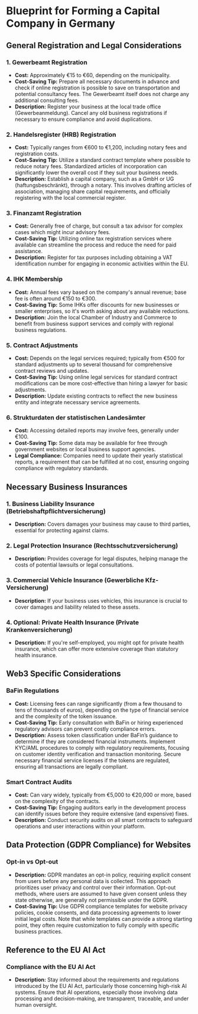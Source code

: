 # Blueprint for Forming a Capital Company in Germany

## General Registration and Legal Considerations

### 1. Gewerbeamt Registration
- **Cost:** Approximately €15 to €60, depending on the municipality.
- **Cost-Saving Tip:** Prepare all necessary documents in advance and check if online registration is possible to save on transportation and potential consultancy fees. The Gewerbeamt itself does not charge any additional consulting fees.
- **Description:** Register your business at the local trade office (Gewerbeanmeldung). Cancel any old business registrations if necessary to ensure compliance and avoid duplications.

### 2. Handelsregister (HRB) Registration
- **Cost:** Typically ranges from €600 to €1,200, including notary fees and registration costs.
- **Cost-Saving Tip:** Utilize a standard contract template where possible to reduce notary fees. Standardized articles of incorporation can significantly lower the overall cost if they suit your business needs.
- **Description:** Establish a capital company, such as a GmbH or UG (haftungsbeschränkt), through a notary. This involves drafting articles of association, managing share capital requirements, and officially registering with the local commercial register.

### 3. Finanzamt Registration
- **Cost:** Generally free of charge, but consult a tax advisor for complex cases which might incur advisory fees.
- **Cost-Saving Tip:** Utilizing online tax registration services where available can streamline the process and reduce the need for paid assistance.
- **Description:** Register for tax purposes including obtaining a VAT identification number for engaging in economic activities within the EU.

### 4. IHK Membership
- **Cost:** Annual fees vary based on the company's annual revenue; base fee is often around €150 to €300.
- **Cost-Saving Tip:** Some IHKs offer discounts for new businesses or smaller enterprises, so it's worth asking about any available reductions.
- **Description:** Join the local Chamber of Industry and Commerce to benefit from business support services and comply with regional business regulations.

### 5. Contract Adjustments
- **Cost:** Depends on the legal services required; typically from €500 for standard adjustments up to several thousand for comprehensive contract reviews and updates.
- **Cost-Saving Tip:** Using online legal services for standard contract modifications can be more cost-effective than hiring a lawyer for basic adjustments.
- **Description:** Update existing contracts to reflect the new business entity and integrate necessary service agreements.

### 6. Strukturdaten der statistischen Landesämter
- **Cost:** Accessing detailed reports may involve fees, generally under €100.
- **Cost-Saving Tip:** Some data may be available for free through government websites or local business support agencies.
- **Legal Compliance:** Companies need to update their yearly statistical reports, a requirement that can be fulfilled at no cost, ensuring ongoing compliance with regulatory standards.

## Necessary Business Insurances

### 1. Business Liability Insurance (Betriebshaftpflichtversicherung)
- **Description:** Covers damages your business may cause to third parties, essential for protecting against claims.

### 2. Legal Protection Insurance (Rechtsschutzversicherung)
- **Description:** Provides coverage for legal disputes, helping manage the costs of potential lawsuits or legal consultations.

### 3. Commercial Vehicle Insurance (Gewerbliche Kfz-Versicherung)
- **Description:** If your business uses vehicles, this insurance is crucial to cover damages and liability related to these assets.

### 4. Optional: Private Health Insurance (Private Krankenversicherung)
- **Description:** If you're self-employed, you might opt for private health insurance, which can offer more extensive coverage than statutory health insurance.

## Web3 Specific Considerations

### BaFin Regulations
- **Cost:** Licensing fees can range significantly (from a few thousand to tens of thousands of euros), depending on the type of financial service and the complexity of the token issuance.
- **Cost-Saving Tip:** Early consultation with BaFin or hiring experienced regulatory advisors can prevent costly compliance errors.
- **Description:** Assess token classification under BaFin’s guidance to determine if they are considered financial instruments. Implement KYC/AML procedures to comply with regulatory requirements, focusing on customer identity verification and transaction monitoring. Secure necessary financial service licenses if the tokens are regulated, ensuring all transactions are legally compliant.

### Smart Contract Audits
- **Cost:** Can vary widely, typically from €5,000 to €20,000 or more, based on the complexity of the contracts.
- **Cost-Saving Tip:** Engaging auditors early in the development process can identify issues before they require extensive (and expensive) fixes.
- **Description:** Conduct security audits on all smart contracts to safeguard operations and user interactions within your platform.

## Data Protection (GDPR Compliance) for Websites

### Opt-in vs Opt-out
- **Description:** GDPR mandates an opt-in policy, requiring explicit consent from users before any personal data is collected. This approach prioritizes user privacy and control over their information. Opt-out methods, where users are assumed to have given consent unless they state otherwise, are generally not permissible under the GDPR.
- **Cost-Saving Tip:** Use GDPR compliance templates for website privacy policies, cookie consents, and data processing agreements to lower initial legal costs. Note that while templates can provide a strong starting point, they often require customization to fully comply with specific business practices.

## Reference to the EU AI Act

### Compliance with the EU AI Act
- **Description:** Stay informed about the requirements and regulations introduced by the EU AI Act, particularly those concerning high-risk AI systems. Ensure that AI operations, especially those involving data processing and decision-making, are transparent, traceable, and under human oversight.
